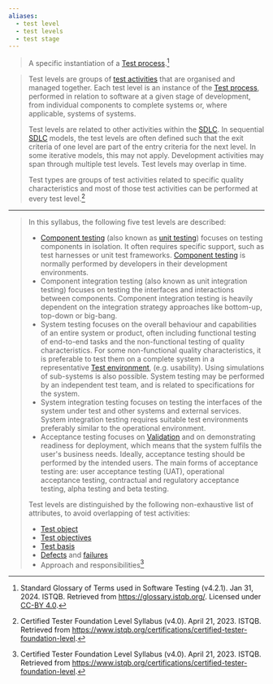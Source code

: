 ```yaml
---
aliases:
  - test level
  - test levels
  - test stage
---
```

> A specific instantiation of a [Test process](Test%20process.md).[^2]

> Test levels are groups of [test activities](Test%20Activities%20and%20Tasks.md) that are organised and managed together. Each test level is an instance of the [Test process](Test%20process.md), performed in relation to software at a given stage of development, from individual components to complete systems or, where applicable, systems of systems.
> 
> Test levels are related to other activities within the [SDLC](Software%20Development%20Lifecycle.md). In sequential [SDLC](Software%20Development%20Lifecycle.md) models, the test levels are often defined such that the exit criteria of one level are part of the entry criteria for the next level. In some iterative models, this may not apply. Development activities may span through multiple test levels. Test levels may overlap in time.
> 
> Test types are groups of test activities related to specific quality characteristics and most of those test activities can be performed at every test level.[^1]

---

> In this syllabus, the following five test levels are described:
> - [Component testing](Component%20testing.md) (also known as [unit testing](Component%20testing.md)) focuses on testing components in isolation. It often requires specific support, such as test harnesses or unit test frameworks. [Component testing](Component%20testing.md) is normally performed by developers in their development environments.
> - Component integration testing (also known as unit integration testing) focuses on testing the interfaces and interactions between components. Component integration testing is heavily dependent on the integration strategy approaches like bottom-up, top-down or big-bang.
> - System testing focuses on the overall behaviour and capabilities of an entire system or product, often including functional testing of end-to-end tasks and the non-functional testing of quality characteristics. For some non-functional quality characteristics, it is preferable to test them on a complete system in a  representative [Test environment](Test%20environment.md), (e.g. usability). Using simulations of sub-systems is also possible. System testing may be performed by an independent test team, and is related to specifications for the system.
> - System integration testing focuses on testing the interfaces of the system under test and other systems and external services. System integration testing requires suitable test environments preferably similar to the operational environment.
> - Acceptance testing focuses on [Validation](Validation.md) and on demonstrating readiness for deployment, which means that the system fulfils the user's business needs. Ideally, acceptance testing should be performed by the intended users. The main forms of acceptance testing are: user acceptance testing (UAT), operational acceptance testing, contractual and regulatory acceptance testing, alpha testing and beta testing.
>
> Test levels are distinguished by the following non-exhaustive list of attributes, to avoid overlapping of test activities:
> - [Test object](Test%20object.md)
> - [Test objectives](Test%20objectives.md)
> - [Test basis](Test%20basis.md)
> - [Defects](Defect.md) and [failures](Failure.md)
> - Approach and responsibilities[^1]



[^1]: Certified Tester Foundation Level Syllabus (v4.0). April 21, 2023. ISTQB. Retrieved from https://www.istqb.org/certifications/certified-tester-foundation-level.

[^2]: Standard Glossary of Terms used in Software Testing (v4.2.1). Jan 31, 2024. ISTQB. Retrieved from https://glossary.istqb.org/. Licensed under [CC-BY 4.0](https://creativecommons.org/licenses/by/4.0/).